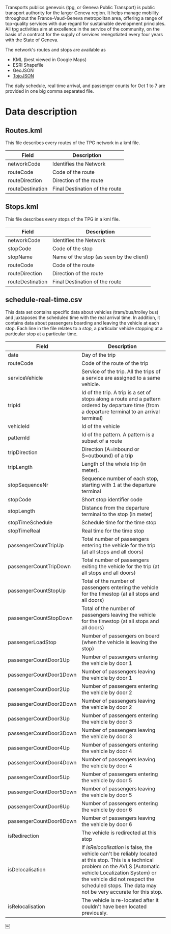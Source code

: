 Transports publics genevois (tpg, or Geneva Public Transport) is public transport authority for the larger Geneva region. It helps manage mobility throughout the France-Vaud-Geneva metropolitan area, offering a range of top-quality services with due regard for sustainable development principles. All tpg activities aim at excellence in the service of the community, on the basis of a contract for the supply of services renegotiated every four years with the State of Geneva.

The network's routes and stops are available as

* KML (best viewed in Google Maps)
* ESRI Shapefile
* GeoJSON
* [TojoJSON](https://github.com/mbostock/topojson/)

The daily schedule, real time arrival, and passenger counts for Oct 1 to 7 are provided in one big comma separated file.

# Data description

## Routes.kml
This file describes every routes of the TPG network in a kml file.

| Field            | Description                    |
| ---------------- | ------------------------------ |
| networkCode      | Identifies the Network         |
| routeCode        | Code of the route              |
| routeDirection   | Direction of the route         |
| routeDestination | Final Destination of the route |

## Stops.kml
This file describes every stops of the TPG in a kml file.

| Field            | Description                              |
| ---------------- | ---------------------------------------- |
| networkCode      | Identifies the Network                   |
| stopCode         | Code of the stop                         |
| stopName         | Name of the stop (as seen by the client) |
| routeCode        | Code of the route                        |
| routeDirection   | Direction of the route                   |
| routeDestination | Final Destination of the route           |

## schedule-real-time.csv

This data set contains specific data about vehicles (tram/bus/trolley bus) and juxtaposes the scheduled time with the real arrival time. In addition, it contains data about passengers boarding and leaving the vehicle at each stop.
Each line in the file relates to a *stop*, a particular vehicle stopping at a particular stop at a particular time.

| Field                     | Description                              |
| ----------------          | ---------------------------------------- |
| date                      | Day of the trip |
| routeCode                 | Code of the route of the trip |
| serviceVehicle            | Service of the trip. All the trips of a service are assigned to a same vehicle. |
| tripId                    | Id of the trip. A trip is a set of stops along a route and a pattern ordered by departure time (from a departure terminal to an arrival terminal) |
| vehicleId                 | Id of the vehicle |
| patternId                 | Id of the pattern. A pattern is a subset of a route |
| tripDirection             | Direction (A=inbound or S=outbound) of a trip |
| tripLength                | Length of the whole trip (in meter). |
| stopSequenceNr            | Sequence number of each stop, starting with 1 at the departure terminal |
| stopCode                  | Short stop identifier code |
| stopLength                | Distance from the departure terminal to the stop (in meter) |
| stopTimeSchedule          | Schedule time for the time stop |
| stopTimeReal              | Real time for the time stop |
| passengerCountTripUp      | Total number of passengers entering the vehicle for the trip (at all stops and all doors) |
| passengerCountTripDown    | Total number of passengers exiting the vehicle for the trip (at all stops and all doors) |
| passengerCountStopUp      | Total of the number of passengers entering the vehicle for the timestop (at all stops and all doors) |
| passengerCountStopDown    | Total of the number of passengers leaving the vehicle for the timestop (at all stops and all doors) |
| passengerLoadStop         | Number of passengers on board (when the vehicle is leaving the stop) |
| passengerCountDoor1Up     | Number of passengers entering the vehicle by door 1 |
| passengerCountDoor1Down   | Number of passengers leaving the vehicle by door 1 |
| passengerCountDoor2Up     | Number of passengers entering the vehicle by door 2 |
| passengerCountDoor2Down   | Number of passengers leaving the vehicle by door 2 |
| passengerCountDoor3Up     | Number of passengers entering the vehicle by door 3 |
| passengerCountDoor3Down   | Number of passengers leaving the vehicle by door 3 |
| passengerCountDoor4Up     | Number of passengers entering the vehicle by door 4 |
| passengerCountDoor4Down   | Number of passengers leaving the vehicle by door 4 |
| passengerCountDoor5Up     | Number of passengers entering the vehicle by door 5 |
| passengerCountDoor5Down   | Number of passengers leaving the vehicle by door 5 |
| passengerCountDoor6Up     | Number of passengers entering the vehicle by door 6 |
| passengerCountDoor6Down   | Number of passengers leaving the vehicle by door 6 |
| isRedirection             | The vehicle is redirected at this stop |
| isDelocalisation          | If *isRelocalisation* is false, the vehicle can't be reliably located at this stop. This is a technical problem on the AVLS (Automatic vehicle Localization System) or the vehicle did not respect the scheduled stops. The data may not be very accurate for this stop. |
| isRelocalisation          | The vehicle is re-located after it couldn't have been located previously.
￼
